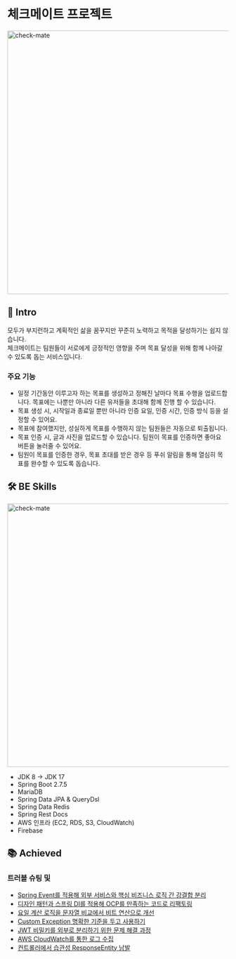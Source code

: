 # 체크메이트 프로젝트

<img width="600" alt="check-mate" src="https://user-images.githubusercontent.com/78997487/210726486-c1e0c0de-029d-419b-9263-e2f5495edd1e.png">

## 🙌 Intro

모두가 부지런하고 계획적인 삶을 꿈꾸지만 꾸준히 노력하고 목적을 달성하기는 쉽지 않습니다.   
체크메이트는 팀원들이 서로에게 긍정적인 영향을 주며 목표 달성을 위해 함께 나아갈 수 있도록 돕는 서비스입니다.

### 주요 기능
- 일정 기간동안 이루고자 하는 목표를 생성하고 정해진 날마다 목표 수행을 업로드합니다. 목표에는 나뿐만 아니라 다른 유저들을 초대해 함께 진행 할 수 있습니다.
- 목표 생성 시, 시작일과 종료일 뿐만 아니라 인증 요일, 인증 시간, 인증 방식 등을 설정할 수 있어요.
- 목표에 참여했지만, 성실하게 목표를 수행하지 않는 팀원들은 자동으로 퇴출됩니다.
- 목표 인증 시, 글과 사진을 업로드할 수 있습니다. 팀원이 목표를 인증하면 좋아요 버튼을 눌러줄 수 있어요.
- 팀원이 목표를 인증한 경우, 목표 초대를 받은 경우 등 푸쉬 알림을 통해 열심히 목표를 완수할 수 있도록 돕습니다.


## 🛠 BE Skills

<img width="600" alt="check-mate" src="https://user-images.githubusercontent.com/78997487/210977228-bf71daf6-e7b9-4047-9a99-e7bf4d88acae.png">

- JDK 8 → JDK 17
- Spring Boot 2.7.5
- MariaDB
- Spring Data JPA & QueryDsl
- Spring Data Redis
- Spring Rest Docs
- AWS 인프라 (EC2, RDS, S3, CloudWatch)
- Firebase

## 📚 Achieved

### 트러블 슈팅 및 
-  [Spring Event를 적용해 외부 서비스와 핵심 비즈니스 로직 간 강결합 분리](https://yeoji21.github.io/posts/spring-event/) 
-  [디자인 패턴과 스프링 DI를 적용해 OCP를 만족하는 코드로 리팩토링](https://yeoji21.github.io/posts/notification-factory/) 
-  [요일 계산 로직을 문자열 비교에서 비트 연산으로 개선](https://yeoji21.github.io/posts/week-days-refactoring/) 
-  [Custom Exception 명확한 기준을 두고 사용하기](https://yeoji21.github.io/posts/custom-exception/)
-  [JWT 비밀키를 외부로 분리하기 위한 문제 해결 과정](https://yeoji21.github.io/posts/jwt-refactoring/)
-  [AWS CloudWatch를 통한 로그 수집](https://yeoji21.github.io/posts/cloudwatch-log/) 
-  [컨트롤러에서 습관성 ResponseEntity 남발](https://yeoji21.github.io/posts/controller-return/)

